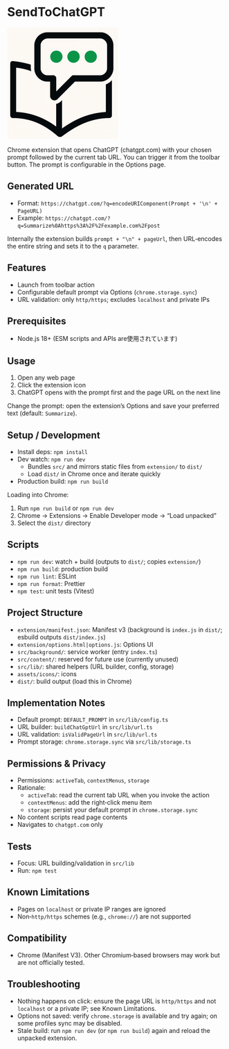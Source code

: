 # SendToChatGPT

![App Icon](assets/icons/icon.png)

Chrome extension that opens ChatGPT (chatgpt.com) with your chosen prompt
followed by the current tab URL. You can trigger it from the toolbar button.
The prompt is configurable in the Options page.

## Generated URL

- Format: `https://chatgpt.com/?q=encodeURIComponent(Prompt + '\n' + PageURL)`
- Example: `https://chatgpt.com/?q=Summarize%0Ahttps%3A%2F%2Fexample.com%2Fpost`

Internally the extension builds `prompt + "\n" + pageUrl`, then URL‑encodes the
entire string and sets it to the `q` parameter.

## Features

- Launch from toolbar action
- Configurable default prompt via Options (`chrome.storage.sync`)
- URL validation: only `http/https`; excludes `localhost` and private IPs

## Prerequisites

- Node.js 18+ (ESM scripts and APIs are使用されています)

## Usage

1. Open any web page
2. Click the extension icon
3. ChatGPT opens with the prompt first and the page URL on the next line

Change the prompt: open the extension’s Options and save your preferred text
(default: `Summarize`).

## Setup / Development

- Install deps: `npm install`
- Dev watch: `npm run dev`
  - Bundles `src/` and mirrors static files from `extension/` to `dist/`
  - Load `dist/` in Chrome once and iterate quickly
- Production build: `npm run build`

Loading into Chrome:

1. Run `npm run build` or `npm run dev`
2. Chrome → Extensions → Enable Developer mode → “Load unpacked”
3. Select the `dist/` directory

## Scripts

- `npm run dev`: watch + build (outputs to `dist/`; copies `extension/`)
- `npm run build`: production build
- `npm run lint`: ESLint
- `npm run format`: Prettier
- `npm test`: unit tests (Vitest)

## Project Structure

- `extension/manifest.json`: Manifest v3 (background is `index.js` in `dist/`;
  esbuild outputs `dist/index.js`)
- `extension/options.html|options.js`: Options UI
- `src/background/`: service worker (entry `index.ts`)
- `src/content/`: reserved for future use (currently unused)
- `src/lib/`: shared helpers (URL builder, config, storage)
- `assets/icons/`: icons
- `dist/`: build output (load this in Chrome)

## Implementation Notes

- Default prompt: `DEFAULT_PROMPT` in `src/lib/config.ts`
- URL builder: `buildChatGptUrl` in `src/lib/url.ts`
- URL validation: `isValidPageUrl` in `src/lib/url.ts`
- Prompt storage: `chrome.storage.sync` via `src/lib/storage.ts`

## Permissions & Privacy

- Permissions: `activeTab`, `contextMenus`, `storage`
- Rationale:
  - `activeTab`: read the current tab URL when you invoke the action
  - `contextMenus`: add the right‑click menu item
  - `storage`: persist your default prompt in `chrome.storage.sync`
- No content scripts read page contents
- Navigates to `chatgpt.com` only

## Tests

- Focus: URL building/validation in `src/lib`
- Run: `npm test`

## Known Limitations

- Pages on `localhost` or private IP ranges are ignored
- Non‑`http/https` schemes (e.g., `chrome://`) are not supported

## Compatibility

- Chrome (Manifest V3). Other Chromium‑based browsers may work but are not
  officially tested.

## Troubleshooting

- Nothing happens on click: ensure the page URL is `http/https` and not
  `localhost` or a private IP; see Known Limitations.
- Options not saved: verify `chrome.storage` is available and try again; on some
  profiles sync may be disabled.
- Stale build: run `npm run dev` (or `npm run build`) again and reload the
  unpacked extension.
